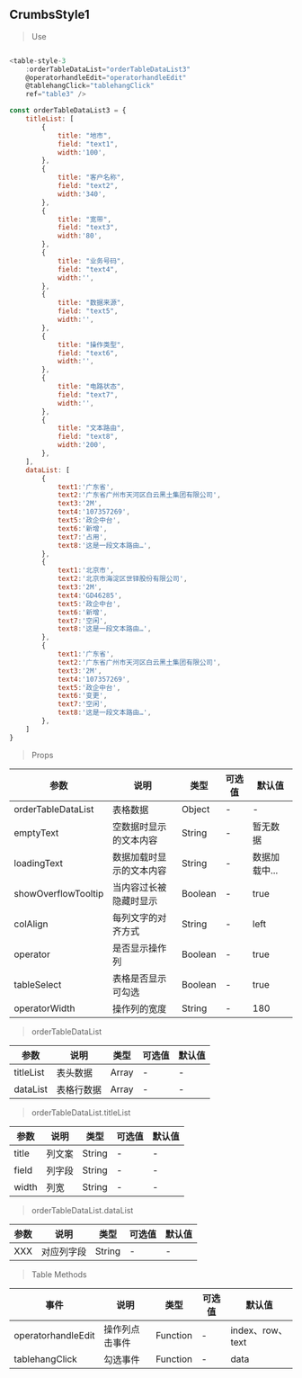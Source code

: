 ## CrumbsStyle1

> Use

``` javascript

<table-style-3 
    :orderTableDataList="orderTableDataList3" 
    @operatorhandleEdit="operatorhandleEdit" 
    @tablehangClick="tablehangClick" 
    ref="table3" />

const orderTableDataList3 = {
    titleList: [
        {
            title: "地市",
            field: "text1",
            width:'100',
        },
        {
            title: "客户名称",
            field: "text2",
            width:'340',
        },
        {
            title: "宽带",
            field: "text3",
            width:'80',
        },
        {
            title: "业务号码",
            field: "text4",
            width:'',
        },
        {
            title: "数据来源",
            field: "text5",
            width:'',
        },
        {
            title: "操作类型",
            field: "text6",
            width:'',
        },
        {
            title: "电路状态",
            field: "text7",
            width:'',
        },
        {
            title: "文本路由",
            field: "text8",
            width:'200',
        },
    ],
    dataList: [
        {
            text1:'广东省',
            text2:'广东省广州市天河区白云黑土集团有限公司',
            text3:'2M',
            text4:'107357269',
            text5:'政企中台',
            text6:'新增',
            text7:'占用',
            text8:'这是一段文本路由…',
        },
        {
            text1:'北京市',
            text2:'北京市海淀区世铎股份有限公司',
            text3:'2M',
            text4:'GD46285',
            text5:'政企中台',
            text6:'新增',
            text7:'空闲',
            text8:'这是一段文本路由…',
        },
        {
            text1:'广东省',
            text2:'广东省广州市天河区白云黑土集团有限公司',
            text3:'2M',
            text4:'107357269',
            text5:'政企中台',
            text6:'变更',
            text7:'空闲',
            text8:'这是一段文本路由…',
        },
    ]
}
```

> Props

参数|说明|类型|可选值|默认值
-|-|-|-|-|
orderTableDataList|表格数据|Object|-|-
emptyText|空数据时显示的文本内容|String|-|暂无数据
loadingText|数据加载时显示的文本内容|String|-|数据加载中...
showOverflowTooltip|当内容过长被隐藏时显示|Boolean|-|true
colAlign|每列文字的对齐方式|String|-|left
operator|是否显示操作列|Boolean|-|true
tableSelect|表格是否显示可勾选|Boolean|-|true
operatorWidth|操作列的宽度|String|-|180

> orderTableDataList

参数|说明|类型|可选值|默认值
-|-|-|-|-
titleList|表头数据|Array|-|-
dataList|表格行数据|Array|-|-

> orderTableDataList.titleList

参数|说明|类型|可选值|默认值
-|-|-|-|-
title|列文案|String|-|-
field|列字段|String|-|-
width|列宽|String|-|-

> orderTableDataList.dataList

参数|说明|类型|可选值|默认值
-|-|-|-|-
XXX|对应列字段|String|-|-

>Table Methods

事件|说明|类型|可选值|默认值
-|-|-|-|-
operatorhandleEdit|操作列点击事件|Function|-|index、row、text
tablehangClick|勾选事件|Function|-|data
